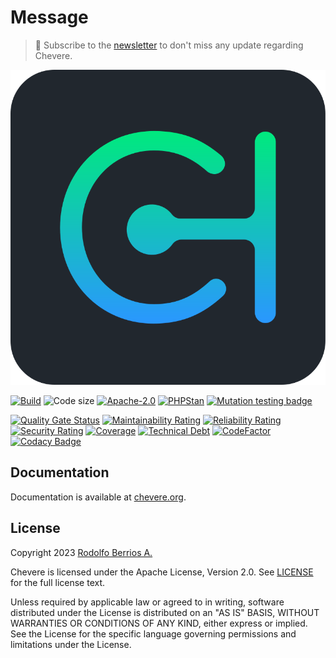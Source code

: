 # Message

> 🔔 Subscribe to the [newsletter](https://chv.to/chevere-newsletter) to don't miss any update regarding Chevere.

![Chevere](chevere.svg)

[![Build](https://img.shields.io/github/actions/workflow/status/chevere/message/test.yml?branch=0.1&style=flat-square)](https://github.com/chevere/message/actions)
![Code size](https://img.shields.io/github/languages/code-size/chevere/message?style=flat-square)
[![Apache-2.0](https://img.shields.io/github/license/chevere/message?style=flat-square)](LICENSE)
[![PHPStan](https://img.shields.io/badge/PHPStan-level%209-blueviolet?style=flat-square)](https://phpstan.org/)
[![Mutation testing badge](https://img.shields.io/endpoint?style=flat-square&url=https%3A%2F%2Fbadge-api.stryker-mutator.io%2Fgithub.com%2Fchevere%2Fmessage%2F0.1)](https://dashboard.stryker-mutator.io/reports/github.com/chevere/message/0.1)

[![Quality Gate Status](https://sonarcloud.io/api/project_badges/measure?project=chevere_message&metric=alert_status)](https://sonarcloud.io/dashboard?id=chevere_message)
[![Maintainability Rating](https://sonarcloud.io/api/project_badges/measure?project=chevere_message&metric=sqale_rating)](https://sonarcloud.io/dashboard?id=chevere_message)
[![Reliability Rating](https://sonarcloud.io/api/project_badges/measure?project=chevere_message&metric=reliability_rating)](https://sonarcloud.io/dashboard?id=chevere_message)
[![Security Rating](https://sonarcloud.io/api/project_badges/measure?project=chevere_message&metric=security_rating)](https://sonarcloud.io/dashboard?id=chevere_message)
[![Coverage](https://sonarcloud.io/api/project_badges/measure?project=chevere_message&metric=coverage)](https://sonarcloud.io/dashboard?id=chevere_message)
[![Technical Debt](https://sonarcloud.io/api/project_badges/measure?project=chevere_message&metric=sqale_index)](https://sonarcloud.io/dashboard?id=chevere_message)
[![CodeFactor](https://www.codefactor.io/repository/github/chevere/message/badge)](https://www.codefactor.io/repository/github/chevere/message)
[![Codacy Badge](https://app.codacy.com/project/badge/Grade/b956754f8ff04aaa9ca24a6e4cc21661)](https://www.codacy.com/gh/chevere/message/dashboard)

## Documentation

Documentation is available at [chevere.org](https://chevere.org/).

## License

Copyright 2023 [Rodolfo Berrios A.](https://rodolfoberrios.com/)

Chevere is licensed under the Apache License, Version 2.0. See [LICENSE](LICENSE) for the full license text.

Unless required by applicable law or agreed to in writing, software distributed under the License is distributed on an "AS IS" BASIS, WITHOUT WARRANTIES OR CONDITIONS OF ANY KIND, either express or implied. See the License for the specific language governing permissions and limitations under the License.
